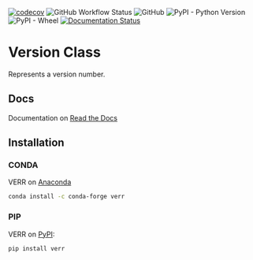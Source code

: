[![codecov](https://codecov.io/gh/Amourspirit/python-version-num/branch/master/graph/badge.svg)](https://codecov.io/gh/Amourspirit/python-version-num) ![GitHub Workflow Status](https://img.shields.io/github/workflow/status/Amourspirit/python-version-num/CodeCov) ![GitHub](https://img.shields.io/github/license/Amourspirit/python-version-num) ![PyPI - Python Version](https://img.shields.io/pypi/pyversions/verr) ![PyPI - Wheel](https://img.shields.io/pypi/wheel/verr) [![Documentation Status](https://readthedocs.org/projects/python-version-num/badge/?version=latest)](https://python-version-num.readthedocs.io/en/latest/?badge=latest)

# Version Class

Represents a version number.

## Docs

Documentation on [Read the Docs](https://python-version-num.readthedocs.io/en/latest/)

## Installation

### CONDA

VERR on [Anaconda](https://anaconda.org/conda-forge/verr)

```bash
conda install -c conda-forge verr
```

### PIP

VERR on [PyPI](https://pypi.org/project/verr/):

```bash
pip install verr
```
